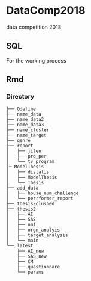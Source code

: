 # DataComp2018
data competition 2018

## SQL
For the working process

## Rmd
### Directory
```
├── Qdefine
├── name_data
├── name_data2
├── name_data3
├── name_cluster
├── name_target
├── genre
├── report
│   ├── jiten
│   ├── pro_per
│   └── tv_program
│─ ModelThesis
│   ├── distatis
│   ├── ModelThesis
│   └── Thesis
├── add_data
│   ├── house_num_challenge
│   └── perrformer_report
├── thesis-clushed
├── thesis2
│   ├── AI
│   ├── SAS
│   ├── nmf
│   ├── orgn_analyis
│   ├── target_analysis    
│   └── main
└── latest
    ├── AI_new
    ├── SAS_new
    ├── CM  
    ├── quastionnare  
    └── params  
    
```
